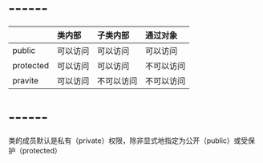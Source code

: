 
# ------

|    | 类内部 | 子类内部 | 通过对象 |
|:------|:------|:-------|:------|
| public | 可以访问 | 可以访问 | 可以访问 |
| protected | 可以访问 | 可以访问 | 不可以访问 |
| pravite | 可以访问 | 不可以访问 | 不可以访问 |

# ------
类的成员默认是私有（private）权限，除非显式地指定为公开（public）或受保护（protected）
